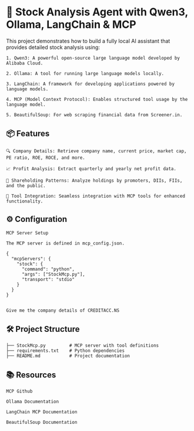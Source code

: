 # 🧠 Stock Analysis Agent with Qwen3, Ollama, LangChain & MCP

This project demonstrates how to build a fully local AI assistant that provides detailed stock analysis using:

    1. Qwen3: A powerful open-source large language model developed by Alibaba Cloud.

    2. Ollama: A tool for running large language models locally.

    3. LangChain: A framework for developing applications powered by language models.

    4. MCP (Model Context Protocol): Enables structured tool usage by the language model.

    5. BeautifulSoup: For web scraping financial data from Screener.in.


## 📦 Features

    🔍 Company Details: Retrieve company name, current price, market cap, PE ratio, ROE, ROCE, and more.

    📈 Profit Analysis: Extract quarterly and yearly net profit data.

    👥 Shareholding Patterns: Analyze holdings by promoters, DIIs, FIIs, and the public.

    🔧 Tool Integration: Seamless integration with MCP tools for enhanced functionality.


## ⚙️ Configuration
    MCP Server Setup
    
    The MCP server is defined in mcp_config.json.

    {
      "mcpServers": {
        "stock": {
          "command": "python",
          "args": ["StockMcp.py"],
          "transport": "stdio"
        }
      }
    }
    
    
    Give me the company details of CREDITACC.NS

## 🛠️ Project Structure

    ├── StockMcp.py         # MCP server with tool definitions
    ├── requirements.txt    # Python dependencies
    ├── README.md           # Project documentation

## 📚 Resources

    MCP Github

    Ollama Documentation

    LangChain MCP Documentation

    BeautifulSoup Documentation

